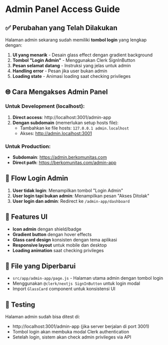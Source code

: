 # Admin Panel Access Guide

## ✅ Perubahan yang Telah Dilakukan

Halaman admin sekarang sudah memiliki **tombol login** yang lengkap dengan:

1. **UI yang menarik** - Desain glass effect dengan gradient background
2. **Tombol "Login Admin"** - Menggunakan Clerk SignInButton
3. **Pesan selamat datang** - Instruksi yang jelas untuk admin
4. **Handling error** - Pesan jika user bukan admin
5. **Loading state** - Animasi loading saat checking privileges

## 🌐 Cara Mengakses Admin Panel

### Untuk Development (localhost):

1. **Direct access**: http://localhost:3001/admin-app
2. **Dengan subdomain** (memerlukan setup hosts file):
   - Tambahkan ke file hosts: `127.0.0.1 admin.localhost`
   - Akses: http://admin.localhost:3001

### Untuk Production:

- **Subdomain**: https://admin.berkomunitas.com
- **Direct path**: https://berkomunitas.com/admin-app

## 🔐 Flow Login Admin

1. **User tidak login**: Menampilkan tombol "Login Admin"
2. **User login tapi bukan admin**: Menampilkan pesan "Akses Ditolak"
3. **User login dan admin**: Redirect ke `/admin-app/dashboard`

## 🎨 Features UI

- **Icon admin** dengan shield/badge
- **Gradient button** dengan hover effects
- **Glass card design** konsisten dengan tema aplikasi
- **Responsive layout** untuk mobile dan desktop
- **Loading animation** saat checking privileges

## 📁 File yang Diperbarui

- `src/app/admin-app/page.js` - Halaman utama admin dengan tombol login
- Menggunakan `@clerk/nextjs SignInButton` untuk login modal
- Import `GlassCard` component untuk konsistensi UI

## 🧪 Testing

Halaman admin sudah bisa ditest di:
- http://localhost:3001/admin-app (jika server berjalan di port 3001)
- Tombol login akan membuka modal Clerk authentication
- Setelah login, sistem akan check admin privileges via API
